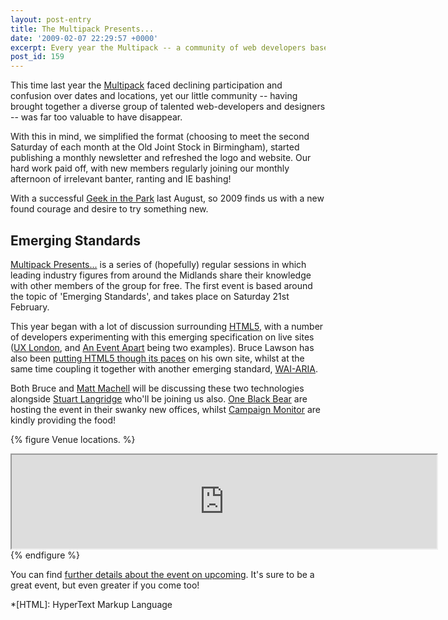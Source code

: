 ```yaml
---
layout: post-entry
title: The Multipack Presents...
date: '2009-02-07 22:29:57 +0000'
excerpt: Every year the Multipack -- a community of web developers based in the Midlands -- seems  to undergo a renewal, finding confidence to try new things. This year is no different.
post_id: 159
---
```

This time last year the [Multipack][1] faced declining participation and confusion over dates and locations, yet our little community -- having brought together a diverse group of talented web-developers and designers -- was far too valuable to have disappear.

With this in mind, we simplified the format (choosing to meet the second Saturday of each month at the Old Joint Stock in Birmingham), started publishing a monthly newsletter and refreshed the logo and website. Our hard work paid off, with new members regularly joining our monthly afternoon of irrelevant banter, ranting and IE bashing!

With a successful [Geek in the Park][2] last August, so 2009 finds us with a new found courage and desire to try something new.

## Emerging Standards
[Multipack Presents...][3] is a series of (hopefully) regular sessions in which leading industry figures from around the Midlands share their knowledge with other members of the group for free. The first event is based around the topic of 'Emerging Standards', and takes place on Saturday 21st February.

This year began with a lot of discussion surrounding [HTML5][4], with a number of developers experimenting with this emerging specification on live sites ([UX London][5], and [An Event Apart][6] being two examples). Bruce Lawson has also been [putting HTML5 though its paces][7] on his own site, whilst at the same time coupling it together with another emerging standard, [WAI-ARIA][8].

Both Bruce and [Matt Machell][9] will be discussing these two technologies alongside [Stuart Langridge][10] who'll be joining us also. [One Black Bear][11] are hosting the event in their swanky new offices, whilst [Campaign Monitor][12] are kindly providing the food!

{% figure Venue locations. %}
<div class="object map"><iframe width="680" src="http://a.tiles.mapbox.com/v3/paulrobertlloyd.map-g4zirx0s.html#15/52.4/-1.8"></iframe></div>
{% endfigure %}

You can find [further details about the event on upcoming][13]. It's sure to be a great event, but even greater if you come too!

[1]: http://multipack.co.uk/
[2]: http://2008.geekinthepark.co.uk/
[3]: http://multipack.co.uk/presents/
[4]: http://en.wikipedia.org/wiki/HTML_5
[5]: http://uxlondon.com/
[6]: http://aneventapart.com/
[7]: http://brucelawson.co.uk/2009/redesigning-with-html-5-wai-aria/
[8]: http://en.wikipedia.org/wiki/WAI-ARIA
[9]: http://eclecticdreams.com/
[10]: http://kryogenix.org/days/
[11]: http://oneblackbear.com/
[12]: http://campaignmonitor.com/
[13]: http://upcoming.yahoo.com/event/1502474/

*[HTML]: HyperText Markup Language